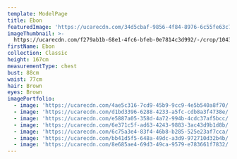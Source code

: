 ```yaml
---
template: ModelPage
title: Ebon
featuredImage: 'https://ucarecdn.com/34d5cbaf-9856-4f84-8976-6c55fe63c780/'
imageThumbnail: >-
  https://ucarecdn.com/f279ab1b-68e1-4fc6-bfeb-0e7814c3d992/-/crop/1043x1337/476,52/-/preview/
firstName: Ebon
collection: Classic
height: 167cm
measurementType: chest
bust: 88cm
waist: 77cm
hair: Brown
eyes: Brown
imagePortfolio:
  - image: 'https://ucarecdn.com/4ae5c316-7cd9-45b9-9cc9-4e5b540a8f70/'
  - image: 'https://ucarecdn.com/d1bd3396-6288-4233-a5fc-cdb8a3f4738e/'
  - image: 'https://ucarecdn.com/e5887a05-358d-4a72-994b-4cdc37af5bcc/'
  - image: 'https://ucarecdn.com/6e371c5f-ad63-4243-9883-3ac43d9b1d8b/'
  - image: 'https://ucarecdn.com/6c75a3e4-83f4-46b8-b285-525e23af7cca/'
  - image: 'https://ucarecdn.com/bb41d5f5-648a-49dc-a3d9-972710d32b4b/'
  - image: 'https://ucarecdn.com/8e685ae4-69d3-49ca-9579-e783661f7832/'
---
```



